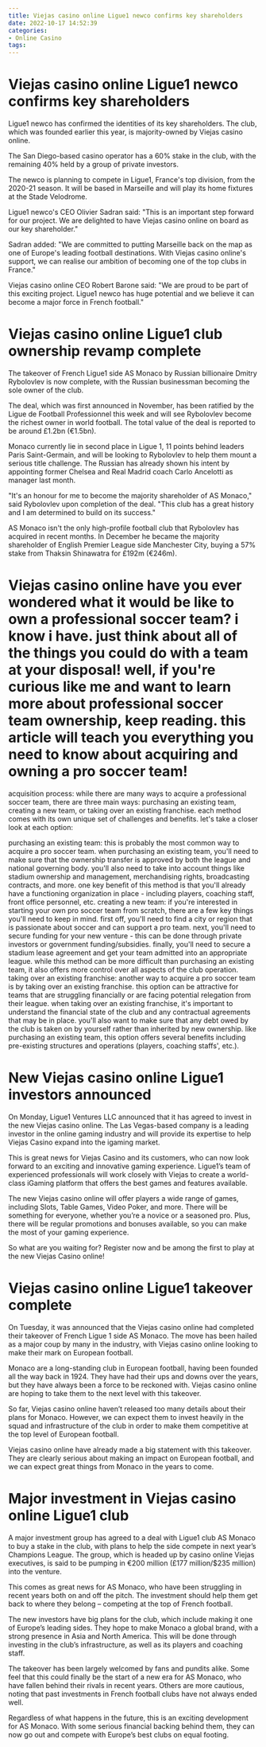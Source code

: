 ```yaml
---
title: Viejas casino online Ligue1 newco confirms key shareholders
date: 2022-10-17 14:52:39
categories:
- Online Casino
tags:
---
```



#  Viejas casino online Ligue1 newco confirms key shareholders

Ligue1 newco has confirmed the identities of its key shareholders. The club, which was founded earlier this year, is majority-owned by Viejas casino online.

The San Diego-based casino operator has a 60% stake in the club, with the remaining 40% held by a group of private investors.

The newco is planning to compete in Ligue1, France's top division, from the 2020-21 season. It will be based in Marseille and will play its home fixtures at the Stade Velodrome.

Ligue1 newco's CEO Olivier Sadran said: "This is an important step forward for our project. We are delighted to have Viejas casino online on board as our key shareholder."

Sadran added: "We are committed to putting Marseille back on the map as one of Europe's leading football destinations. With Viejas casino online's support, we can realise our ambition of becoming one of the top clubs in France."

Viejas casino online CEO Robert Barone said: "We are proud to be part of this exciting project. Ligue1 newco has huge potential and we believe it can become a major force in French football."

#  Viejas casino online Ligue1 club ownership revamp complete

The takeover of French Ligue1 side AS Monaco by Russian billionaire Dmitry Rybolovlev is now complete, with the Russian businessman becoming the sole owner of the club.

The deal, which was first announced in November, has been ratified by the Ligue de Football Professionnel this week and will see Rybolovlev become the richest owner in world football. The total value of the deal is reported to be around £1.2bn (€1.5bn).

Monaco currently lie in second place in Ligue 1, 11 points behind leaders Paris Saint-Germain, and will be looking to Rybolovlev to help them mount a serious title challenge. The Russian has already shown his intent by appointing former Chelsea and Real Madrid coach Carlo Ancelotti as manager last month.

"It's an honour for me to become the majority shareholder of AS Monaco," said Rybolovlev upon completion of the deal. "This club has a great history and I am determined to build on its success."

AS Monaco isn't the only high-profile football club that Rybolovlev has acquired in recent months. In December he became the majority shareholder of English Premier League side Manchester City, buying a 57% stake from Thaksin Shinawatra for £192m (€246m).



# Viejas casino online  have you ever wondered what it would be like to own a professional soccer team? i know i have. just think about all of the things you could do with a team at your disposal! well, if you're curious like me and want to learn more about professional soccer team ownership, keep reading. this article will teach you everything you need to know about acquiring and owning a pro soccer team!


  acquisition process: 
while there are many ways to acquire a professional soccer team, there are three main ways: purchasing an existing team, creating a new team, or taking over an existing franchise. each method comes with its own unique set of challenges and benefits. let's take a closer look at each option: 

  purchasing an existing team: 
this is probably the most common way to acquire a pro soccer team. when purchasing an existing team, you'll need to make sure that the ownership transfer is approved by both the league and national governing body. you'll also need to take into account things like stadium ownership and management, merchandising rights, broadcasting contracts, and more. one key benefit of this method is that you'll already have a functioning organization in place - including players, coaching staff, front office personnel, etc. 
  creating a new team: 
if you're interested in starting your own pro soccer team from scratch, there are a few key things you'll need to keep in mind. first off, you'll need to find a city or region that is passionate about soccer and can support a pro team. next, you'll need to secure funding for your new venture - this can be done through private investors or government funding/subsidies. finally, you'll need to secure a stadium lease agreement and get your team admitted into an appropriate league. while this method can be more difficult than purchasing an existing team, it also offers more control over all aspects of the club operation. 
  taking over an existing franchise: 
another way to acquire a pro soccer team is by taking over an existing franchise. this option can be attractive for teams that are struggling financially or are facing potential relegation from their league. when taking over an existing franchise, it's important to understand the financial state of the club and any contractual agreements that may be in place. you'll also want to make sure that any debt owed by the club is taken on by yourself rather than inherited by new ownership. like purchasing an existing team, this option offers several benefits including pre-existing structures and operations (players, coaching staffs', etc.).

#  New Viejas casino online Ligue1 investors announced

On Monday, Ligue1 Ventures LLC announced that it has agreed to invest in the new Viejas casino online. The Las Vegas-based company is a leading investor in the online gaming industry and will provide its expertise to help Viejas Casino expand into the igaming market.

This is great news for Viejas Casino and its customers, who can now look forward to an exciting and innovative gaming experience. Ligue1’s team of experienced professionals will work closely with Viejas to create a world-class iGaming platform that offers the best games and features available.

The new Viejas casino online will offer players a wide range of games, including Slots, Table Games, Video Poker, and more. There will be something for everyone, whether you’re a novice or a seasoned pro. Plus, there will be regular promotions and bonuses available, so you can make the most of your gaming experience.

So what are you waiting for? Register now and be among the first to play at the new Viejas Casino online!

#  Viejas casino online Ligue1 takeover complete

On Tuesday, it was announced that the Viejas casino online had completed their takeover of French Ligue 1 side AS Monaco. The move has been hailed as a major coup by many in the industry, with Viejas casino online looking to make their mark on European football.

Monaco are a long-standing club in European football, having been founded all the way back in 1924. They have had their ups and downs over the years, but they have always been a force to be reckoned with. Viejas casino online are hoping to take them to the next level with this takeover.

So far, Viejas casino online haven’t released too many details about their plans for Monaco. However, we can expect them to invest heavily in the squad and infrastructure of the club in order to make them competitive at the top level of European football.

Viejas casino online have already made a big statement with this takeover. They are clearly serious about making an impact on European football, and we can expect great things from Monaco in the years to come.

#  Major investment in Viejas casino online Ligue1 club

A major investment group has agreed to a deal with Ligue1 club AS Monaco to buy a stake in the club, with plans to help the side compete in next year’s Champions League. The group, which is headed up by casino online Viejas executives, is said to be pumping in €200 million (£177 million/$235 million) into the venture.

This comes as great news for AS Monaco, who have been struggling in recent years both on and off the pitch. The investment should help them get back to where they belong – competing at the top of French football.

The new investors have big plans for the club, which include making it one of Europe’s leading sides. They hope to make Monaco a global brand, with a strong presence in Asia and North America. This will be done through investing in the club’s infrastructure, as well as its players and coaching staff.

The takeover has been largely welcomed by fans and pundits alike. Some feel that this could finally be the start of a new era for AS Monaco, who have fallen behind their rivals in recent years. Others are more cautious, noting that past investments in French football clubs have not always ended well.

Regardless of what happens in the future, this is an exciting development for AS Monaco. With some serious financial backing behind them, they can now go out and compete with Europe’s best clubs on equal footing.